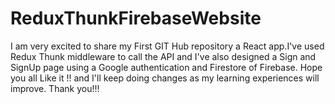 # ReduxThunkFirebaseWebsite
I am very excited to share my First GIT Hub repository a React app.I've used Redux Thunk middleware to call the API and I've also designed a Sign and SignUp page using a Google authentication and Firestore of Firebase. Hope you all Like it !! and I'll keep doing changes as my learning experiences will improve.
Thank you!!!
